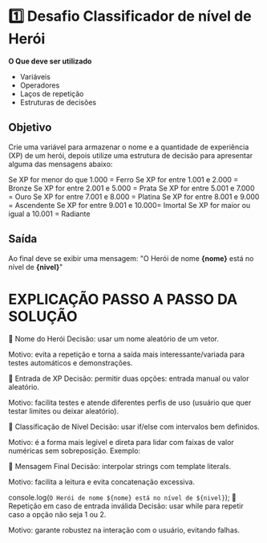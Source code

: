 ﻿# 1️⃣ Desafio Classificador de nível de Herói

**O Que deve ser utilizado**

- Variáveis
- Operadores
- Laços de repetição
- Estruturas de decisões

## Objetivo

Crie uma variável para armazenar o nome e a quantidade de experiência (XP) de um herói, depois utilize uma estrutura de decisão para apresentar alguma das mensagens abaixo:

Se XP for menor do que 1.000 = Ferro
Se XP for entre 1.001 e 2.000 = Bronze
Se XP for entre 2.001 e 5.000 = Prata
Se XP for entre 5.001 e 7.000 = Ouro
Se XP for entre 7.001 e 8.000 = Platina
Se XP for entre 8.001 e 9.000 = Ascendente
Se XP for entre 9.001 e 10.000= Imortal
Se XP for maior ou igual a 10.001 = Radiante

## Saída

Ao final deve se exibir uma mensagem:
"O Herói de nome **{nome}** está no nível de **{nivel}**"



# EXPLICAÇÃO PASSO A PASSO DA SOLUÇÃO

🪪 Nome do Herói
Decisão: usar um nome aleatório de um vetor.

Motivo: evita a repetição e torna a saída mais interessante/variada para testes automáticos e demonstrações.

🧮 Entrada de XP
Decisão: permitir duas opções: entrada manual ou valor aleatório.

Motivo: facilita testes e atende diferentes perfis de uso (usuário que quer testar limites ou deixar aleatório).

🧠 Classificação de Nível
Decisão: usar if/else com intervalos bem definidos.

Motivo: é a forma mais legível e direta para lidar com faixas de valor numéricas sem sobreposição. Exemplo:

📢 Mensagem Final
Decisão: interpolar strings com template literals.

Motivo: facilita a leitura e evita concatenação excessiva.

console.log(`O Herói de nome ${nome} está no nível de ${nivel}`);
🔁 Repetição em caso de entrada inválida
Decisão: usar while para repetir caso a opção não seja 1 ou 2.

Motivo: garante robustez na interação com o usuário, evitando falhas.
